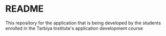 # README

This repository for the application that is being developed by the students enrolled in the Tarbiya Institute's application development course
